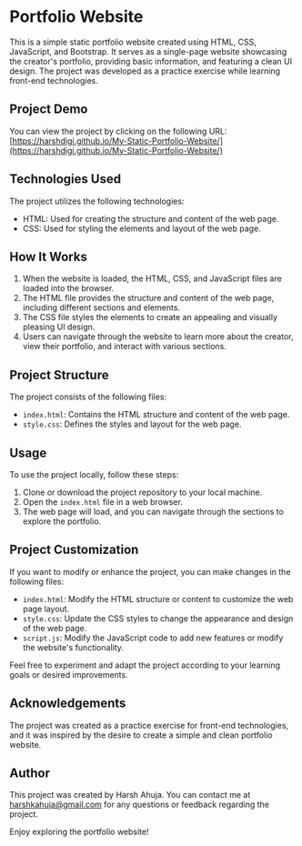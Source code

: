 # Portfolio Website

This is a simple static portfolio website created using HTML, CSS, JavaScript, and Bootstrap. It serves as a single-page website showcasing the creator's portfolio, providing basic information, and featuring a clean UI design. The project was developed as a practice exercise while learning front-end technologies.

## Project Demo

You can view the project by clicking on the following URL: [https://harshdigi.github.io/My-Static-Portfolio-Website/](https://harshdigi.github.io/My-Static-Portfolio-Website/)

## Technologies Used

The project utilizes the following technologies:

-   HTML: Used for creating the structure and content of the web page.
-   CSS: Used for styling the elements and layout of the web page.

## How It Works

1.  When the website is loaded, the HTML, CSS, and JavaScript files are loaded into the browser.
2.  The HTML file provides the structure and content of the web page, including different sections and elements.
3.  The CSS file styles the elements to create an appealing and visually pleasing UI design.
4.  Users can navigate through the website to learn more about the creator, view their portfolio, and interact with various sections.

## Project Structure

The project consists of the following files:

-   `index.html`: Contains the HTML structure and content of the web page.
-   `style.css`: Defines the styles and layout for the web page.

## Usage

To use the project locally, follow these steps:

1.  Clone or download the project repository to your local machine.
2.  Open the `index.html` file in a web browser.
3.  The web page will load, and you can navigate through the sections to explore the portfolio.

## Project Customization

If you want to modify or enhance the project, you can make changes in the following files:

-   `index.html`: Modify the HTML structure or content to customize the web page layout.
-   `style.css`: Update the CSS styles to change the appearance and design of the web page.
-   `script.js`: Modify the JavaScript code to add new features or modify the website's functionality.

Feel free to experiment and adapt the project according to your learning goals or desired improvements.

## Acknowledgements

The project was created as a practice exercise for front-end technologies, and it was inspired by the desire to create a simple and clean portfolio website.

## Author

This project was created by Harsh Ahuja. You can contact me at [harshkahuja@gmail.com](mailto:harshkahuja@gmail.com) for any questions or feedback regarding the project.

Enjoy exploring the portfolio website!
